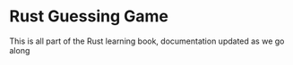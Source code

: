 # Rust Guessing Game

This is all part of the Rust learning book, documentation updated as we go along
